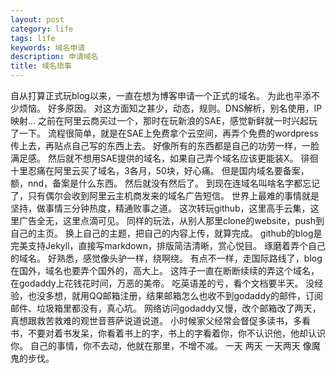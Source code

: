 ```yaml
---
layout: post
category: life
tags: life
keywords: 域名申请
description: 申请域名
title: 域名琐事
---
```


自从打算正式玩blog以来，一直在想为博客申请一个正式的域名。
为此也平添不少烦恼。
好多原因。
对这方面知之甚少，动态，规则。DNS解析，别名使用，IP映射...
之前在阿里云商买过一个，那时在玩新浪的SAE，感觉新鲜就一时兴起玩了一下。
流程很简单，就是在SAE上免费拿个云空间，再弄个免费的wordpress传上去，再贴点自己写的东西上去。
好像所有的东西都是自己的功劳一样，一脸满足感。
然后就不想用SAE提供的域名，如果自己弄个域名应该更能装X。
徘徊十里忍痛在阿里云买了域名，3各月，50块，好心痛。
但是国内域名要备案，额，nnd，备案是什么东西。
然后就没有然后了。
到现在连域名叫啥名字都忘记了，只有偶尔会收到阿里云主机商发来的域名广告短信。
世界上最难的事情就是坚持，做事情三分钟热度，精通败事之道。
这次转玩github，这里高手云集，这里广告全无，这里点滴可见。
同样的玩法，从别人那里clone的website，push到自己的主页。
换上自己的主题，把自己的内容上传，就算完成。
github的blog是完美支持Jekyll，直接写markdown，排版简洁清晰，赏心悦目。
琢磨着弄个自己的域名。
好熟悉，感觉像头驴一样，绕啊绕。
有点不一样，走国际路线了，blog在国外，域名也要弄个国外的，高大上。
这阵子一直在断断续续的弄这个域名，在godaddy上花钱花时间，万恶的美帝。
吃英语差的亏，看个文档要半天。
没经验，也没多想，就用QQ邮箱注册，结果邮箱怎么也收不到godaddy的邮件，订阅邮件、垃圾箱里都没有，真心坑。
网络访问godaddy又慢，改个邮箱改了两天，真想跟救苦救难的观世音菩萨说道说道。
小时候家父经常会督促多读书，多看书，不要对着书发呆，你看着书上的字，书上的字看着你，你不认识他，他却认识你。
自己的事情，你不去动，他就在那里，不增不减。
一天
两天
一天两天
像魔鬼的步伐。
